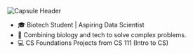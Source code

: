 ![Capsule Header](https://capsule-render.vercel.app/api?type=venom&height=300&color=gradient&text=WELCOME%20TO%20DENNISE'S%20REALM&fontSize=35&textBg=false&reversal=false&stroke=C3B1E1)


- 🎓 Biotech Student | Aspiring Data Scientist 
- 🔬 Combining biology and tech to solve complex problems. 
- 💻 CS Foundations Projects from CS 111 (Intro to CS) 

<!--
**truth-breaker/truth-breaker** is a ✨ _special_ ✨ repository because its `README.md` (this file) appears on your GitHub profile.
<--
